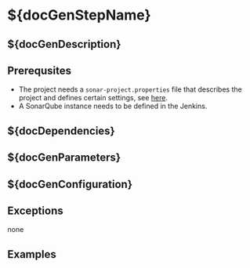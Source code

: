 # ${docGenStepName}

## ${docGenDescription}

## Prerequsites

- The project needs a `sonar-project.properties` file that describes the project and defines certain settings, see [here](https://docs.sonarqube.org/display/SCAN/Advanced+SonarQube+Scanner+Usages#AdvancedSonarQubeScannerUsages-Multi-moduleProjectStructure).
- A SonarQube instance needs to be defined in the Jenkins.

## ${docDependencies}

## ${docGenParameters}

## ${docGenConfiguration}

## Exceptions

none

## Examples
